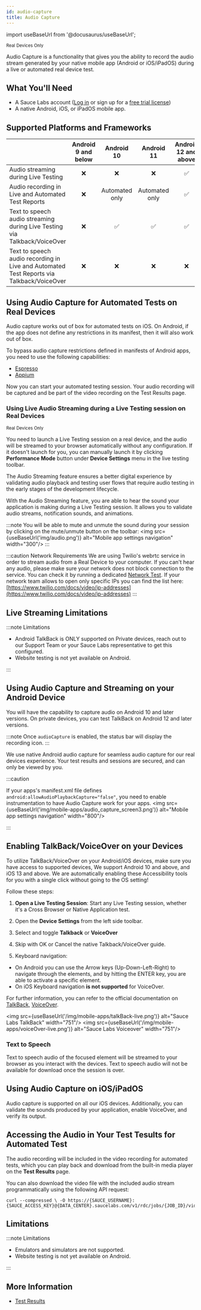 ```yaml
---
id: audio-capture
title: Audio Capture
---
```


import useBaseUrl from '@docusaurus/useBaseUrl';

<p><small><span className="sauceGreen">Real Devices Only</span></small></p>

Audio Capture is a functionality that gives you the ability to record the audio stream generated by your native mobile app (Android or iOS/iPadOS) during a live or automated real device test.

## What You'll Need

- A Sauce Labs account ([Log in](https://accounts.saucelabs.com/am/XUI/#login/) or sign up for a [free trial license](https://saucelabs.com/sign-up))
- A native Android, iOS, or iPadOS mobile app.

## Supported Platforms and Frameworks

|                                                                                          | Android 9 and below |   Android 10   |   Android 11   | Android  12 and above | iOS (all versions) |
|------------------------------------------------------------------------------------------|:-------------------:|:--------------:|:--------------:|:---------------------:|:----------------:|
| Audio streaming during Live Testing                                                      |          ❌          |        ❌       |        ❌       |           ✅           |         ✅        |
| Audio recording in Live and Automated Test Reports                                       |          ❌          | Automated only | Automated only |           ✅           |         ❌        |
| Text to speech audio streaming during Live Testing via Talkback/VoiceOver                |          ❌          |        ✅       |        ✅       |           ✅           |         ✅        |
| Text to speech audio recording in Live and Automated Test Reports via Talkback/VoiceOver |          ❌          |        ❌       |        ❌       |           ❌           |         ❌        |

## Using Audio Capture for Automated Tests on Real Devices

Audio capture works out of box for automated tests on iOS. On Android, if the app does not define any restrictions in its manifest, then it will also work out of box. 

To bypass audio capture restrictions defined in manifests of Android apps, you need to use the following capabilities:

- [Espresso](/mobile-apps/automated-testing/espresso-xcuitest/espresso/#audiocapture)
- [Appium](/dev/test-configuration-options/#audiocapture)

Now you can start your automated testing session. Your audio recording will be captured and be part of the video recording on the Test Results page.

### Using Live Audio Streaming during a Live Testing session on Real Devices

<p><small><span className="sauceGreen">Real Devices Only</span></small></p>

You need to launch a Live Testing session on a real device, and the audio will be streamed to your browser automatically without any configuration. If it doesn't launch for you, you can manually launch it by clicking **Performance Mode** button under **Device Settings** menu in the live testing toolbar.

The Audio Streaming feature ensures a better digital experience by validating audio playback and testing user flows that require audio testing in the early stages of the development lifecycle.

With the Audio Streaming feature, you are able to hear the sound your application is making during a Live Testing session. It allows you to validate audio streams, notification sounds, and animations.

:::note
You will be able to mute and unmute the sound during your session by clicking on the mute/unmute button on the toolbar:
<img src={useBaseUrl('img/audio.png')} alt="Mobile app settings navigation" width="300"/>
:::

:::caution Network Requirements
We are using Twilio's webrtc service in order to stream audio from a Real Device to your computer. If you can't hear any audio, please make sure your network does not block connection to the service. You can check it by running a dedicated [Network Test](https://networktest.twilio.com/). If your network team allows to open only specific IPs you can find the list here: [https://www.twilio.com/docs/video/ip-addresses](https://www.twilio.com/docs/video/ip-addresses)
:::

## Live Streaming Limitations

:::note Limitations

- Android TalkBack is ONLY supported on Private devices, reach out to our Support Team or your Sauce Labs representative to get this configured.
- Website testing is not yet available on Android.

:::

## Using Audio Capture and Streaming on your Android Device

You will have the capability to capture audio on Android 10 and later versions. On private devices, you can test TalkBack on Android 12 and later versions.

:::note
Once `audioCapture` is enabled, the status bar will display the recording icon.
:::

We use native Android audio capture for seamless audio capture for our real devices experience. Your test results and sessions are secured, and can only be viewed by you.

:::caution

If your apps's manifest.xml file defines `android:allowAudioPlaybackCapture="false"`, you need to enable instrumentation to have Audio Capture work for your apps.
<img src={useBaseUrl('img/mobile-apps/audio_capture_screen3.png')} alt="Mobile app settings navigation" width="800"/>

:::

## Enabling TalkBack/VoiceOver on your Devices

To utilize TalkBack/VoiceOver on your Android/iOS devices, make sure you have access to supported devices, We support Android 10 and above, and iOS 13 and above.
We are automatically enabling these Accessibility tools for you with a single click without going to the OS setting!

Follow these steps:

1. **Open a Live Testing Session**: Start any Live Testing session, whether it's a Cross Browser or Native Application test.

2. Open the **Device Settings** from the left side toolbar.

3. Select and toggle **Talkback** or **VoiceOver**

4. Skip with OK or Cancel the native Talkback/VoiceOver guide.

5. Keyboard navigation:
  * On Android you can use the Arrow keys (Up-Down-Left-Right) to navigate through the elements, and by hitting the ENTER key, you are able to activate a specific element.
  * On iOS Keyboard navigation **is not supported** for VoiceOver.

For further information, you can refer to the official documentation on [TalkBack](https://support.google.com/accessibility/android/answer/6006598?sjid=17999569893329555730-EU), [VoiceOver](https://support.apple.com/guide/iphone/turn-on-and-practice-voiceover-iph3e2e415f/ios).

<img src={useBaseUrl('/img/mobile-apps/talkBack-live.png')} alt="Sauce Labs TalkBack" width="751"/>
<img src={useBaseUrl('/img/mobile-apps/voiceOver-live.png')} alt="Sauce Labs Voiceover" width="751"/>

### Text to Speech

Text to speech audio of the focused element will be streamed to your browser as you interact with the devices. Text to speech audio will not be available for download once the session is over.

## Using Audio Capture on iOS/iPadOS

Audio capture is supported on all our iOS devices. Additionally, you can validate the sounds produced by your application, enable VoiceOver, and verify its output.

## Accessing the Audio in Your Test Tesults for Automated Test

The audio recording will be included in the video recording for automated tests, which you can play back and download from the built-in media player on the **Test Results** page.

You can also download the video file with the included audio stream programmatically using the following API request:

```
curl --compressed \ -O https://{SAUCE_USERNAME}:{SAUCE_ACCESS_KEY}@{DATA_CENTER}.saucelabs.com/v1/rdc/jobs/{JOB_ID}/video.mp4
```

## Limitations

:::note Limitations

- Emulators and simulators are not supported.
- Website testing is not yet available on Android.

:::

## More Information

- [Test Results](/test-results/)
